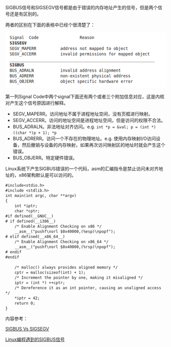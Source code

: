 SIGBUS信号和SIGSEGV信号都是由于错误的内存地址产生的信号，但是两个信号还是有区别的。

两者的区别在下面的表格中已经个很清楚了：

![](img/sigbus_sigsegv.png)

第一列Signal Code中两个signal下面还有两个或者三个附加信息对应，这是内核对产生这个信号原因进行解释。

+ SEGV_MAPERR。访问地址不属于进程地址空间，没有页框进行映射。
+ SEGV_ACCERR。访问的地址空间是进程地址空间，但是访问的权限不合法。
+ BUS_ADRALN。非法地址对齐访问。e.g. `int *p = &val; p = (int *)((char *)p + 1); *p`
+ BUS_ADRERR。访问一个不存在的物理地址。e.g. 使用内存映射I/O访问设备，然后撤销与设备的内存映射，如果再次访问映射区的地址时就会产生这个错误。
+ BUS_OBJERR。特定硬件错误。


Linux系统下产生SIGBUS错误的一个代码，asm的汇编指令是禁止访问未对齐地址的，x86架构默认是可以访问的。

```
#include<stdio.h>
#include <stdlib.h>
int main(int argc, char **argv) 
{
	int *iptr;
	char *cptr;
#if defined(__GNUC__)
# if defined(__i386__)
	/* Enable Alignment Checking on x86 */
	__asm__("pushf\norl $0x40000,(%esp)\npopf");
# elif defined(__x86_64__) 
	/* Enable Alignment Checking on x86_64 */
	__asm__("pushf\norl $0x40000,(%rsp)\npopf");
# endif
#endif

	/* malloc() always provides aligned memory */
	cptr = malloc(sizeof(int) + 1);
	/* Increment the pointer by one, making it misaligned */
	iptr = (int *) ++cptr;
	/* Dereference it as an int pointer, causing an unaligned access */
	*iptr = 42;
	return 0;
}
```














内容参考：

[SIGBUS Vs SIGSEGV](http://cquestion.blogspot.com/2008/03/sigbus-vs-sigsegv.html)

[Linux编程遇到的SIGBUS信号](http://www.linuxdiyf.com/linux/30303.html)